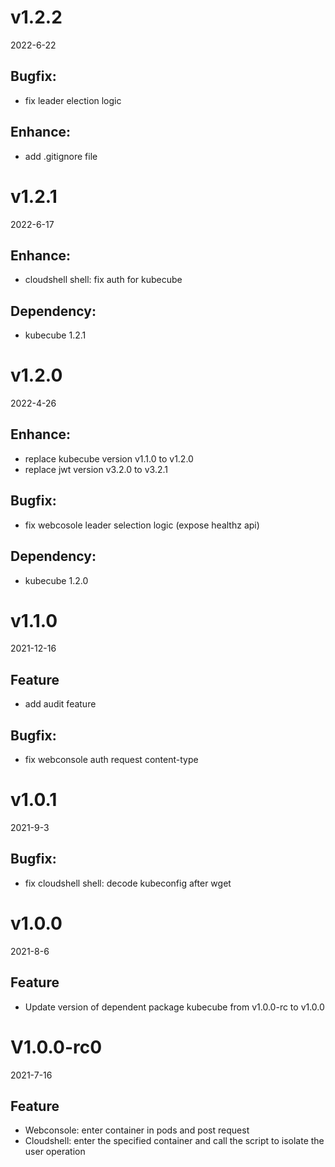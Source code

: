 # v1.2.2
2022-6-22
## Bugfix:
- fix leader election logic
## Enhance:
- add .gitignore file

# v1.2.1
2022-6-17
## Enhance:
- cloudshell shell: fix auth for kubecube
## Dependency:
- kubecube 1.2.1

# v1.2.0
2022-4-26
## Enhance:
- replace kubecube version v1.1.0 to v1.2.0
- replace jwt version v3.2.0 to v3.2.1
## Bugfix:
- fix webcosole leader selection logic (expose healthz api)
## Dependency:
- kubecube 1.2.0

# v1.1.0
2021-12-16
## Feature
- add audit feature
## Bugfix:
- fix webconsole auth request content-type

# v1.0.1
2021-9-3
## Bugfix:
- fix cloudshell shell: decode kubeconfig after wget

# v1.0.0
2021-8-6
## Feature
- Update version of dependent package kubecube from v1.0.0-rc to v1.0.0

# V1.0.0-rc0
2021-7-16
## Feature
- Webconsole: enter container in pods and post request
- Cloudshell: enter the specified container and call the script to isolate the user operation